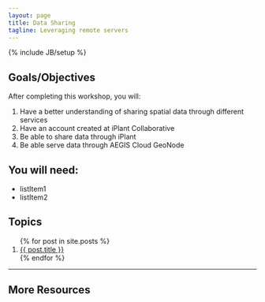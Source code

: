 ```yaml
---
layout: page
title: Data Sharing
tagline: Leveraging remote servers
---
```

{% include JB/setup %}

## Goals/Objectives

After completing this workshop, you will:

1. Have a better understanding of sharing spatial data through different services
2. Have an account created at iPlant Collaborative
3. Be able to share data through iPlant
4. Be able serve data through AEGIS Cloud GeoNode

## You will need:

- listItem1
- listItem2
 
## Topics

<ol class="posts">
  {% for post in site.posts %}
    <li><a href="{{ BASE_PATH }}{{ post.url }}">{{ post.title }}</a></li>
  {% endfor %}
</ol>

----

## More Resources
